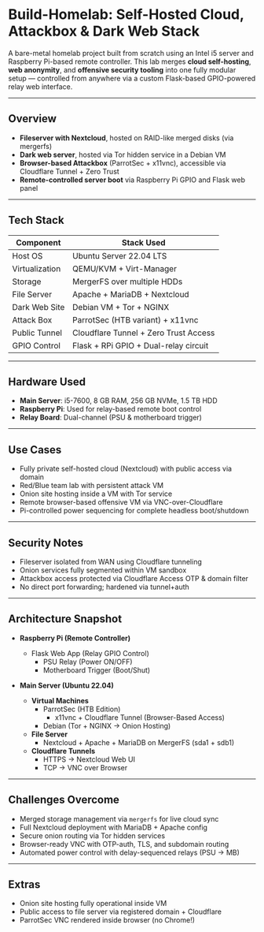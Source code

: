 # Build-Homelab: Self-Hosted Cloud, Attackbox & Dark Web Stack

A bare-metal homelab project built from scratch using an Intel i5 server and Raspberry Pi-based remote controller. This lab merges **cloud self-hosting**, **web anonymity**, and **offensive security tooling** into one fully modular setup — controlled from anywhere via a custom Flask-based GPIO-powered relay web interface.

---

##  Overview

- **Fileserver with Nextcloud**, hosted on RAID-like merged disks (via mergerfs)
- **Dark web server**, hosted via Tor hidden service in a Debian VM
- **Browser-based Attackbox** (ParrotSec + x11vnc), accessible via Cloudflare Tunnel + Zero Trust
- **Remote-controlled server boot** via Raspberry Pi GPIO and Flask web panel

---

##  Tech Stack

| Component      | Stack Used                                     |
|----------------|------------------------------------------------|
| Host OS        | Ubuntu Server 22.04 LTS                        |
| Virtualization | QEMU/KVM + Virt-Manager                        |
| Storage        | MergerFS over multiple HDDs                    |
| File Server    | Apache + MariaDB + Nextcloud                   |
| Dark Web Site  | Debian VM + Tor + NGINX                        |
| Attack Box     | ParrotSec (HTB variant) + x11vnc               |
| Public Tunnel  | Cloudflare Tunnel + Zero Trust Access          |
| GPIO Control   | Flask + RPi GPIO + Dual-relay circuit          |

---

##  Hardware Used

- **Main Server**: i5-7600, 8 GB RAM, 256 GB NVMe, 1.5 TB HDD
- **Raspberry Pi**: Used for relay-based remote boot control
- **Relay Board**: Dual-channel (PSU & motherboard trigger)

---

##  Use Cases

- Fully private self-hosted cloud (Nextcloud) with public access via domain
- Red/Blue team lab with persistent attack VM
- Onion site hosting inside a VM with Tor service
- Remote browser-based offensive VM via VNC-over-Cloudflare
- Pi-controlled power sequencing for complete headless boot/shutdown

---

##  Security Notes

- Fileserver isolated from WAN using Cloudflare tunneling
- Onion services fully segmented within VM sandbox
- Attackbox access protected via Cloudflare Access OTP & domain filter
- No direct port forwarding; hardened via tunnel+auth

---

##  Architecture Snapshot

- **Raspberry Pi (Remote Controller)**
  - Flask Web App (Relay GPIO Control)
    - PSU Relay (Power ON/OFF)
    - Motherboard Trigger (Boot/Shut)
  
- **Main Server (Ubuntu 22.04)**
  - **Virtual Machines**
    - ParrotSec (HTB Edition)
      - x11vnc + Cloudflare Tunnel (Browser-Based Access)
    - Debian (Tor + NGINX → Onion Hosting)
  - **File Server**
    - Nextcloud + Apache + MariaDB on MergerFS (sda1 + sdb1)
  - **Cloudflare Tunnels**
    - HTTPS → Nextcloud Web UI
    - TCP → VNC over Browser

---

##  Challenges Overcome

- Merged storage management via `mergerfs` for live cloud sync
- Full Nextcloud deployment with MariaDB + Apache config
- Secure onion routing via Tor hidden services
- Browser-ready VNC with OTP-auth, TLS, and subdomain routing
- Automated power control with delay-sequenced relays (PSU → MB)

---

##  Extras

-  Onion site hosting fully operational inside VM
-  Public access to file server via registered domain + Cloudflare
-  ParrotSec VNC rendered inside browser (no Chrome!)

